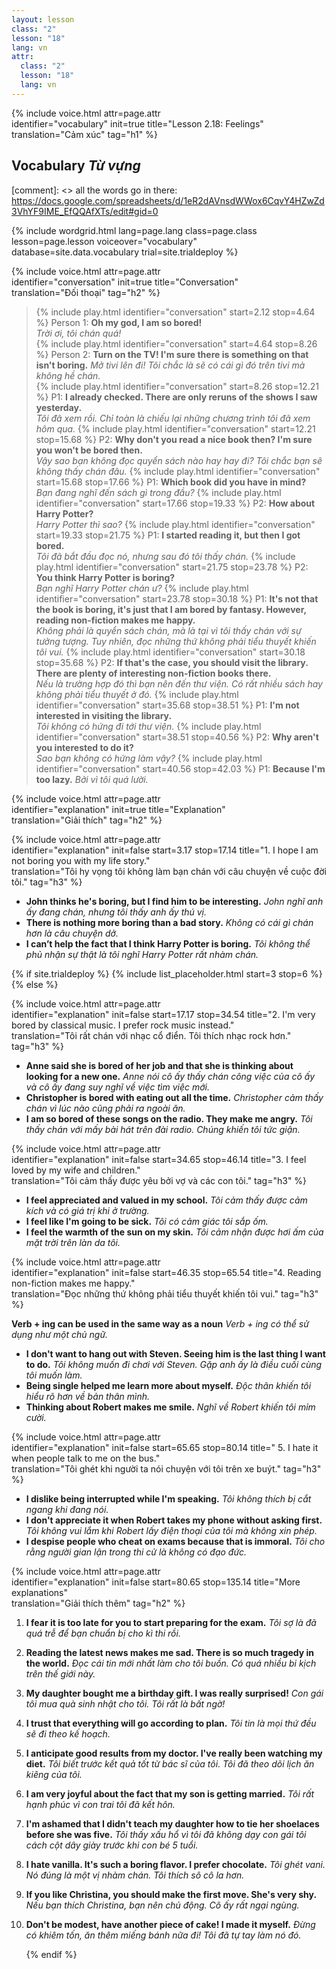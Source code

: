 ```yaml
---
layout: lesson
class: "2"
lesson: "18"
lang: vn
attr:
  class: "2"
  lesson: "18"
  lang: vn
---
```


{%  include voice.html attr=page.attr  
	identifier="vocabulary"  init=true
	title="Lesson 2.18: Feelings"        
	translation="Cảm xúc"
    tag="h1" %}

## Vocabulary *Từ vựng*

[comment]: <>  all the words go in there: https://docs.google.com/spreadsheets/d/1eR2dAVnsdWWox6CqvY4HZwZd3VhYF9IME_EfQQAfXTs/edit#gid=0

{% include wordgrid.html lang=page.lang
		class=page.class 
		lesson=page.lesson 
		voiceover="vocabulary"
		database=site.data.vocabulary 
		trial=site.trialdeploy %}
		
{%  include voice.html attr=page.attr  
	identifier="conversation"  init=true
	title="Conversation"        
	translation="Đối thoại"
    tag="h2" %}

> {% include play.html identifier="conversation" start=2.12 stop=4.64 %} Person 1: **Oh my god, I am so bored!**  
*Trời ơi, tôi chán quá!*  
> {% include play.html identifier="conversation" start=4.64 stop=8.26 %} Person 2: **Turn on the TV! I'm sure there is something on that isn't boring.** 
*Mở tivi lên đi! Tôi chắc là sẽ có cái gì đó trên tivi mà không hề chán.*       
> {% include play.html identifier="conversation" start=8.26 stop=12.21 %} P1: **I already checked. There are only reruns of the shows I saw yesterday.**  
*Tôi đã xem rồi. Chỉ toàn là chiếu lại những chương trình tôi đã xem hôm qua.*
> {% include play.html identifier="conversation" start=12.21 stop=15.68 %} P2: **Why don't you read a nice book then? I'm sure you won't be bored then.**  
*Vậy sao bạn không đọc quyển sách nào hay hay đi? Tôi chắc bạn sẽ không thấy chán đâu.*
> {% include play.html identifier="conversation" start=15.68 stop=17.66 %} P1: **Which book did you have in mind?**   
*Bạn đang nghĩ đến sách gì trong đầu?*
> {% include play.html identifier="conversation" start=17.66 stop=19.33 %} P2: **How about Harry Potter?**  
*Harry Potter thì sao?*
> {% include play.html identifier="conversation" start=19.33 stop=21.75 %} P1: **I started reading it, but then I got bored.**  
*Tôi đã bắt đầu đọc nó, nhưng sau đó tôi thấy chán.*
> {% include play.html identifier="conversation" start=21.75 stop=23.78 %} P2: **You think Harry Potter is boring?**  
*Bạn nghĩ Harry Potter chán ư?*
> {% include play.html identifier="conversation" start=23.78 stop=30.18 %} P1: **It's not that the book is boring, it's just that I am bored by fantasy. However, reading non-fiction makes me happy.**  
*Không phải là quyển sách chán, mà là tại vì tôi thấy chán với sự tưởng tượng. Tuy nhiên, đọc những thứ không phải tiểu thuyết khiến tôi vui.*
> {% include play.html identifier="conversation" start=30.18 stop=35.68 %} P2: **If that's the case, you should visit the library. There are plenty of interesting non-fiction books there.**  
*Nếu là trường hợp đó thì bạn nên đến thư viện. Có rất nhiều sách hay không phải tiểu thuyết ở đó.*
> {% include play.html identifier="conversation" start=35.68 stop=38.51 %} P1: **I'm not interested in visiting the library.**  
*Tôi không có hứng đi tới thư viện.*
> {% include play.html identifier="conversation" start=38.51 stop=40.56 %} P2: **Why aren't you interested to do it?**  
*Sao bạn không có hứng làm vậy?*
> {% include play.html identifier="conversation" start=40.56 stop=42.03 %} P1: **Because I'm too lazy.**  *Bởi vì tôi quá lười.*


{%  include voice.html attr=page.attr  
	identifier="explanation"  init=true
	title="Explanation"        
	translation="Giải thích"
    tag="h2" %}

{%  include voice.html attr=page.attr  
	identifier="explanation"  init=false start=3.17 stop=17.14
	title="1. I hope I am not boring you with my life story."        
	translation="Tôi hy vọng tôi không làm bạn chán với câu chuyện về cuộc đời tôi."
    tag="h3" %}

- **John thinks he's boring, but I find him to be interesting.**  *John nghĩ anh ấy đang chán, nhưng tôi thấy anh ấy thú vị.*
- **There is nothing more boring than a bad story.**  *Không có cái gì chán hơn là câu chuyện dở.*
- **I can’t help the fact that I think Harry Potter is boring.**  *Tôi không thể phủ nhận sự thật là tôi nghĩ Harry Potter rất nhàm chán.*


{% if site.trialdeploy %}
  {% include list_placeholder.html start=3 stop=6 %}
  {% else %}

{%  include voice.html attr=page.attr  
	identifier="explanation"  init=false start=17.17 stop=34.54
	title="2. I'm very bored by classical music. I prefer rock music instead."        
	translation="Tôi rất chán với nhạc cổ điển. Tôi thích nhạc rock hơn."
    tag="h3" %}

- **Anne said she is bored of her job and that she is thinking about looking for a new one.**  *Anne nói cô ấy thấy chán công việc của cô ấy và cô ấy đang suy nghĩ về việc tìm việc mới.*
- **Christopher is bored with eating out all the time.**  *Christopher cảm thấy chán vì lúc nào cũng phải ra ngoài ăn.*
- **I am so bored of these songs on the radio. They make me angry.**  *Tôi thấy chán với mấy bài hát trên đài radio. Chúng khiến tôi tức giận.*

{%  include voice.html attr=page.attr  
	identifier="explanation"  init=false start=34.65 stop=46.14
	title="3. I feel loved by my wife and children."        
	translation="Tôi cảm thấy được yêu bởi vợ và các con tôi."
    tag="h3" %}

- **I feel appreciated and valued in my school.**  *Tôi cảm thấy được cảm kích và có giá trị khi ở trường.*
- **I feel like I'm going to be sick.**  *Tôi có cảm giác tôi sắp ốm.*
- **I feel the warmth of the sun on my skin.**  *Tôi cảm nhận được hơi ấm của mặt trời trên làn da tôi.*

{%  include voice.html attr=page.attr  
	identifier="explanation"  init=false start=46.35 stop=65.54
	title="4. Reading non-fiction makes me happy."        
	translation="Đọc những thứ không phải tiểu thuyết khiến tôi vui."
    tag="h3" %}

**Verb + ing can be used in the same way as a noun**  *Verb + ing có thể sử dụng như một chủ ngữ.*

- **I don't want to hang out with Steven. Seeing him is the last thing I want to do.**  *Tôi không muốn đi chơi với Steven. Gặp anh ấy là điều cuối cùng tôi muốn làm.*
- **Being single helped me learn more about myself.**  *Độc thân khiến tôi hiểu rõ hơn về bản thân mình.*
- **Thinking about Robert makes me smile.**   *Nghĩ về Robert khiến tôi mỉm cười.*

{%  include voice.html attr=page.attr  
	identifier="explanation"  init=false start=65.65 stop=80.14
	title=" 5. I hate it when people talk to me on the bus."        
	translation="Tôi ghét khi người ta nói chuyện với tôi trên xe buýt."
    tag="h3" %}

- **I dislike being interrupted while I'm speaking.**   *Tôi không thích bị cắt ngang khi đang nói.*
- **I don't appreciate it when Robert takes my phone without asking first.**   *Tôi không vui lắm khi Robert lấy điện thoại của tôi mà không xin phép.*
- **I despise people who cheat on exams because that is immoral.**   *Tôi cho rằng người gian lận trong thi cử là không có đạo đức.*

{%  include voice.html attr=page.attr  
	identifier="explanation"  init=false start=80.65 stop=135.14
	title="More explanations"        
	translation="Giải thích thêm"
    tag="h2" %}

1. **I fear it is too late for you to start preparing for the exam.**   *Tôi sợ là đã quá trễ để bạn chuẩn bị cho kì thi rồi.*
2. **Reading the latest news makes me sad. There is so much tragedy in the world.**   *Đọc cái tin mới nhất làm cho tôi buồn. Có quá nhiều bi kịch trên thế giới này.*
3. **My daughter bought me a birthday gift. I was really surprised!**   *Con gái tôi mua quà sinh nhật cho tôi. Tôi rất là bất ngờ!*
4. **I trust that everything will go according to plan.**   *Tôi tin là mọi thứ đều sẽ đi theo kế hoạch.*
5. **I anticipate good results from my doctor. I've really been watching my diet.**   *Tôi biết trước kết quả tốt từ bác sĩ của tôi. Tôi đã theo dõi lịch ăn kiêng của tôi.*
6. **I am very joyful about the fact that my son is getting married.**   *Tôi rất hạnh phúc vì con trai tôi đã kết hôn.*
7. **I'm ashamed that I didn't teach my daughter how to tie her shoelaces before she was five.**   *Tôi thấy xấu hổ vì tôi đã không dạy con gái tôi cách cột dây giày trước khi con bé 5 tuổi.*
8. **I hate vanilla. It's such a boring flavor. I prefer chocolate.**   *Tôi ghét vani. Nó đúng là một vị nhàm chán. Tôi thích sô cô la hơn.*
9. **If you like Christina, you should make the first move. She's very shy.**   *Nếu bạn thích Christina, bạn nên chủ động. Cô ấy rất ngại ngùng.*
10. **Don't be modest, have another piece of cake! I made it myself.**   *Đừng có khiêm tốn, ăn thêm miếng bánh nữa đi! Tôi đã tự tay làm nó đó.*
 
	{% endif %}